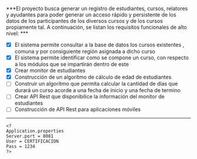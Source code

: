 
***El proyecto busca generar un registro de estudiantes, cursos, relatores y ayudantes para poder generar un acceso rápido y persistente de los datos de los participantes de los diversos cursos y de los cursos propiamente tal. A continuación, se listan los requisitos funcionales de alto nivel: ***

- [x] El sistema permite consultar a la base de datos los cursos existentes , comuna y por consiguiente región asignada a dicho curso
- [x] El sistema permite identificar como se compone un curso, con respecto a los módulos que se impartirán dentro de este
- [x] Crear monitor de estudiantes
- [x] Construcción de un algoritmo de cálculo de edad de estudiantes
- [ ] Construir un algoritmo que permita calcular la cantidad de días que durará un curso acorde a una fecha de inicio y una fecha de termino
- [ ] Crear API Rest que disponibilice la información del monitor de estudiantes
- [ ] Construcción de API Rest para aplicaciones móviles

-------------
 
    <?
	Application.properties 
	Server.port = 8081
	User = CERTIFICACION 
	Pass = 1234
    ?>
